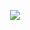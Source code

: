 <p align="center"><img src="https://www.google.ru/url?sa=i&rct=j&q=&esrc=s&source=images&cd=&ved=2ahUKEwiBiPLZv7TjAhXWwsQBHXgyDrIQjRx6BAgBEAU&url=https%3A%2F%2Fwww.caranddriver.com%2Flamborghini&psig=AOvVaw0ajm6jV2WMrIEqm8MDZq3q&ust=1563196715330415"></p>


